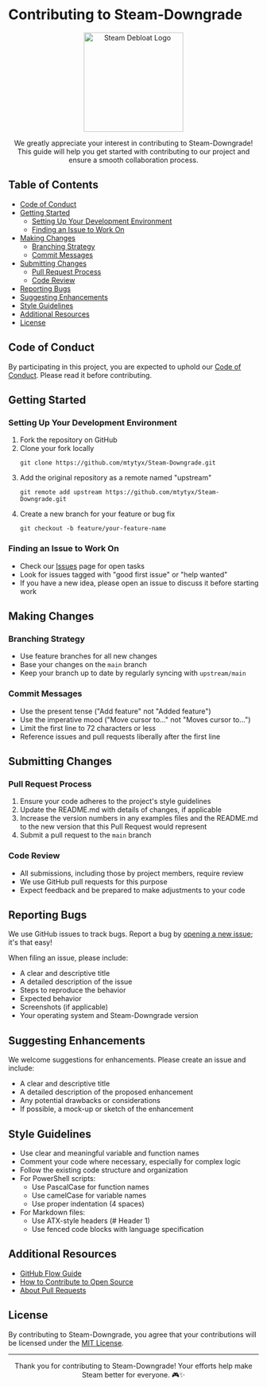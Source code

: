 # Contributing to Steam-Downgrade

<p align="center">
  <img src="https://raw.githubusercontent.com/mtytyx/Steam-Downgrade/main/assets/logo.png" alt="Steam Debloat Logo" width="200"/>
</p>

<p align="center">
  We greatly appreciate your interest in contributing to Steam-Downgrade! This guide will help you get started with contributing to our project and ensure a smooth collaboration process.
</p>

## Table of Contents

- [Code of Conduct](#code-of-conduct)
- [Getting Started](#getting-started)
  - [Setting Up Your Development Environment](#setting-up-your-development-environment)
  - [Finding an Issue to Work On](#finding-an-issue-to-work-on)
- [Making Changes](#making-changes)
  - [Branching Strategy](#branching-strategy)
  - [Commit Messages](#commit-messages)
- [Submitting Changes](#submitting-changes)
  - [Pull Request Process](#pull-request-process)
  - [Code Review](#code-review)
- [Reporting Bugs](#reporting-bugs)
- [Suggesting Enhancements](#suggesting-enhancements)
- [Style Guidelines](#style-guidelines)
- [Additional Resources](#additional-resources)
- [License](#license)

## Code of Conduct

By participating in this project, you are expected to uphold our [Code of Conduct](CODE_OF_CONDUCT.md). Please read it before contributing.

## Getting Started

### Setting Up Your Development Environment

1. Fork the repository on GitHub
2. Clone your fork locally
   ```
   git clone https://github.com/mtytyx/Steam-Downgrade.git
   ```
3. Add the original repository as a remote named "upstream"
   ```
   git remote add upstream https://github.com/mtytyx/Steam-Downgrade.git
   ```
4. Create a new branch for your feature or bug fix
   ```
   git checkout -b feature/your-feature-name
   ```

### Finding an Issue to Work On

- Check our [Issues](https://github.com/mtytyx/Steam-Downgrade/issues) page for open tasks
- Look for issues tagged with "good first issue" or "help wanted"
- If you have a new idea, please open an issue to discuss it before starting work

## Making Changes

### Branching Strategy

- Use feature branches for all new changes
- Base your changes on the `main` branch
- Keep your branch up to date by regularly syncing with `upstream/main`

### Commit Messages

- Use the present tense ("Add feature" not "Added feature")
- Use the imperative mood ("Move cursor to..." not "Moves cursor to...")
- Limit the first line to 72 characters or less
- Reference issues and pull requests liberally after the first line

## Submitting Changes

### Pull Request Process

1. Ensure your code adheres to the project's style guidelines
2. Update the README.md with details of changes, if applicable
3. Increase the version numbers in any examples files and the README.md to the new version that this Pull Request would represent
4. Submit a pull request to the `main` branch

### Code Review

- All submissions, including those by project members, require review
- We use GitHub pull requests for this purpose
- Expect feedback and be prepared to make adjustments to your code

## Reporting Bugs

We use GitHub issues to track bugs. Report a bug by [opening a new issue](https://github.com/mtytyx/Steam-Downgrade/issues/new); it's that easy!

When filing an issue, please include:

- A clear and descriptive title
- A detailed description of the issue
- Steps to reproduce the behavior
- Expected behavior
- Screenshots (if applicable)
- Your operating system and Steam-Downgrade version

## Suggesting Enhancements

We welcome suggestions for enhancements. Please create an issue and include:

- A clear and descriptive title
- A detailed description of the proposed enhancement
- Any potential drawbacks or considerations
- If possible, a mock-up or sketch of the enhancement

## Style Guidelines

- Use clear and meaningful variable and function names
- Comment your code where necessary, especially for complex logic
- Follow the existing code structure and organization
- For PowerShell scripts:
  - Use PascalCase for function names
  - Use camelCase for variable names
  - Use proper indentation (4 spaces)
- For Markdown files:
  - Use ATX-style headers (# Header 1)
  - Use fenced code blocks with language specification

## Additional Resources

- [GitHub Flow Guide](https://guides.github.com/introduction/flow/)
- [How to Contribute to Open Source](https://opensource.guide/how-to-contribute/)
- [About Pull Requests](https://help.github.com/articles/about-pull-requests/)

## License

By contributing to Steam-Downgrade, you agree that your contributions will be licensed under the [MIT License](LICENSE).

---

<p align="center">
  Thank you for contributing to Steam-Downgrade! Your efforts help make Steam better for everyone. 🎮✨
</p>
